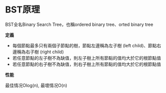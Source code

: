 # BST原理

BST全名Binary Search Tree，也稱ordered binary tree、orted binary tree


**定義**

* 每個節點最多只有兩個子節點的樹，節點左邊稱為左子樹 (left child)、節點右邊稱為右子樹 (right child)
* 若任意節點的左子樹不為缺值，則左子樹上所有節點的值均大於它的根節點值
* 若任意節點的右子樹不為缺值，則右子樹上所有節點的值均大於它的根節點值

**性能**

最佳情况Olog(n), 最壞情况O(n)
